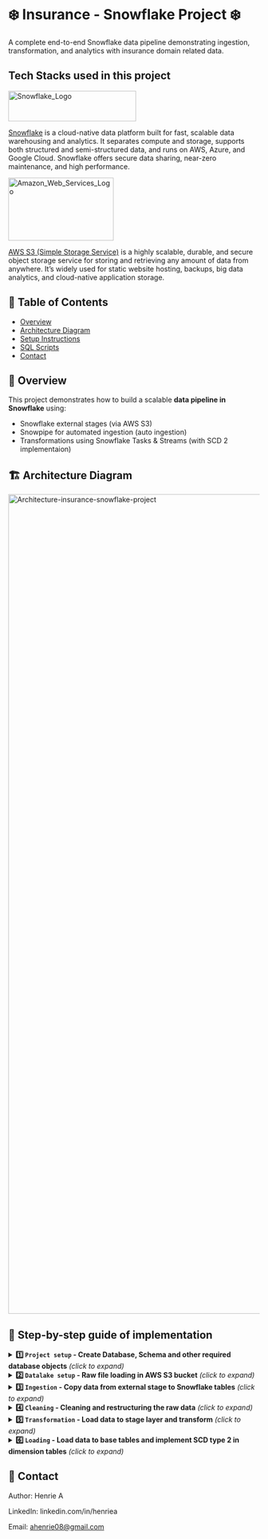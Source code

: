 # ❄️ Insurance - Snowflake Project ❄️

A complete end-to-end Snowflake data pipeline demonstrating ingestion, transformation, and analytics with insurance domain related data.

## Tech Stacks used in this project

<img width="256" height="61" alt="Snowflake_Logo" src="https://github.com/user-attachments/assets/88baf960-dab7-421a-8ca3-0d3f56e7be69" />

<a href="https://www.snowflake.com/">Snowflake</a> is a cloud-native data platform built for fast, scalable data warehousing and analytics. It separates compute and storage, supports both structured and semi-structured data, and runs on AWS, Azure, and Google Cloud. Snowflake offers secure data sharing, near-zero maintenance, and high performance.


<img width="211" height="126" alt="Amazon_Web_Services_Logo" src="https://github.com/user-attachments/assets/ac24f187-e82d-4bfe-ba02-4fc03a4c4b5d" />

<a href="https://aws.amazon.com/s3/">AWS S3 (Simple Storage Service)</a> is a highly scalable, durable, and secure object storage service for storing and retrieving any amount of data from anywhere. It’s widely used for static website hosting, backups, big data analytics, and cloud-native application storage.

## 📘 Table of Contents
- [Overview](#overview)
- [Architecture Diagram](#architecture-diagram)
- [Setup Instructions](#setup-instructions)
- [SQL Scripts](#sql-scripts)
- [Contact](#contact)

## 🧩 Overview
This project demonstrates how to build a scalable **data pipeline in Snowflake** using:
- Snowflake external stages (via AWS S3)  
- Snowpipe for automated ingestion (auto ingestion)
- Transformations using Snowflake Tasks & Streams (with SCD 2 implementaion)

## 🏗️ Architecture Diagram

<img width="3191" height="1642" alt="Architecture-insurance-snowflake-project" src="https://github.com/user-attachments/assets/119fcfe9-897e-4bc8-8442-dbf5465ce9b7" />

## 🧰 Step-by-step guide of implementation
 
<details>
<summary><b> 1️⃣ <code>Project setup</code> - Create Database, Schema and other required database objects</b> <i>(click to expand)</i> </summary>

Here, we use Account Admin role for object creation,
```sql
USE ROLE ACCOUNTADMIN;
```
Database creation,
```sql
CREATE DATABASE Insurance_project;
```
Schema creation,
```sql
--Setting context to appropriate database

USE Insurance_project;

CREATE SCHEMA config;
CREATE SCHEMA Raw;
CREATE SCHEMA Stg;
CREATE SCHEMA Insurance;
CREATE SCHEMA Reporting;
```
Creation of raw data tables (RAW_US_CENTRAL,RAW_US_OTHERS,RAW_US_MERGED),

```sql
--Setting context and creating required tables

USE Insurance_project.raw;

/*###############################################    RAW_US_CENTRAL   ###############################################*/

CREATE OR REPLACE TABLE RAW_US_CENTRAL (
    "Customer ID" NUMBER,
    "Customer Title" VARCHAR,
    "Customer First Name" VARCHAR,
    "Customer Middle Name" VARCHAR,
    "Customer Last Name" VARCHAR,
    "Customer_Segment" VARCHAR,
    "Maritial_Status" VARCHAR,
    "Gender" VARCHAR,
    "DOB" VARCHAR,
    "Effective_Start_Dt" VARCHAR,
    "Effective_End_Dt" VARCHAR,
    "Policy_Type_Id" NUMBER,
    "Policy_Type" VARCHAR,
    "Policy_Type_Desc" VARCHAR,
    "Policy_Id" VARCHAR,
    "Policy_Name" VARCHAR,
    "Premium_Amt" NUMBER,
    "Policy_Term" VARCHAR,
    "Policy_Start_Dt" VARCHAR,
    "Policy_End_Dt" VARCHAR,
    "Next_Premium_Dt" VARCHAR,
    "Actual_Premium_Paid_Dt" VARCHAR,
    "Country" VARCHAR,
    "Region" VARCHAR,
    "State or Province" VARCHAR,
    "City" VARCHAR,
    "Postal Code" NUMBER,
    "Total_Policy_Amt" NUMBER,
    "Premium_Amt_Paid_TillDate" NUMBER
);

/*###############################################    RAW_US_OTHERS   ###############################################*/

CREATE OR REPLACE TABLE RAW_US_OTHERS (
    "Customer ID" NUMBER,
    "Customer Name" VARCHAR,
    "Customer_Segment" VARCHAR,
    "Maritial_Status" VARCHAR,
    "Gender" VARCHAR,
    "DOB" VARCHAR,
    "Effective_Start_Dt" VARCHAR,
    "Effective_End_Dt" VARCHAR,
    "Policy_Type_Id" VARCHAR,
    "Policy_Type" VARCHAR,
    "Policy_Type_Desc" VARCHAR,
    "Policy_Id" VARCHAR,
    "Policy_Name" VARCHAR,
    "Premium_Amt" NUMBER,
    "Policy_Term" VARCHAR,
    "Policy_Start_Dt" VARCHAR,
    "Policy_End_Dt" VARCHAR,
    "Next_Premium_Dt" VARCHAR,
    "Actual_Premium_Paid_Dt" VARCHAR,
    "Country" VARCHAR,
    "Region" VARCHAR,
    "State or Province" VARCHAR,
    "City" VARCHAR,
    "Postal Code" NUMBER,
    "Total_Policy_Amt" NUMBER,
    "Premium_Amt_Paid_TillDate" NUMBER
);

/*###############################################    RAW_US_MERGED   ###############################################*/

CREATE OR REPLACE TABLE RAW_US_MERGED (
    "Customer ID" NUMBER,
    "Customer Name" VARCHAR(500),
    "Customer Title" VARCHAR(500),
    "Customer First Name" VARCHAR(500),
    "Customer Middle Name" VARCHAR(500),
    "Customer Last Name" VARCHAR(500),
    "Customer_Segment" VARCHAR(500),
    "Maritial_Status" VARCHAR(500),
    "Gender" VARCHAR(500),
    "DOB" DATE,
    "Effective_Start_Dt" DATE,
    "Effective_End_Dt" DATE,
    "Policy_Type_Id" NUMBER,
    "Policy_Type" VARCHAR(500),
    "Policy_Type_Desc" VARCHAR(500),
    "Policy_Id" VARCHAR(500),
    "Policy_Name" VARCHAR(500),
    "Premium_Amt" NUMBER,
    "Policy_Term" VARCHAR(500),
    "Policy_Start_Dt" DATE,
    "Policy_End_Dt" DATE,
    "Next_Premium_Dt" DATE,
    "Actual_Premium_Paid_Dt" DATE,
    "Country" VARCHAR(500),
    "Region" VARCHAR(500),
    "State or Province" VARCHAR(500),
    "City" VARCHAR(500),
    "Postal Code" NUMBER,
    "Total_Policy_Amt" NUMBER,
    "Premium_Amt_Paid_TillDate" NUMBER
);
```

Creation of stage tables (STG_CUSTOMER_D,STG_POLICY_D,STG_ADDRESS_D,STG_TRANSACTION_F),

```sql
--Setting context and creating required tables

USE Insurance_project.stg;

/*###############################################    STG_CUSTOMER_D   ###############################################*/

CREATE OR REPLACE TABLE STG_CUSTOMER_D (
    "Customer_ID" NUMBER,
    "Customer_Name" VARCHAR(500),
    "Customer_Segment" VARCHAR(500),
    "Marital_Status" VARCHAR(500),
    "Gender" VARCHAR(500),
    "Date_of_Birth" DATE
);

/*###############################################    STG_POLICY_D   ###############################################*/

CREATE OR REPLACE TABLE STG_POLICY_D (
    "Policy_Id" NUMBER,
    "Policy_Code" NUMBER,
    "Policy_Name" VARCHAR(500),
    "Policy_Type" VARCHAR(500),
    "Policy_Type_Description" VARCHAR (500),
    "Policy_Term" VARCHAR (500),
    "Policy_Start_Date" DATE,
    "Policy_Completion_Date" DATE
);

/*###############################################    STG_ADDRESS_D   ###############################################*/

CREATE OR REPLACE TABLE STG_ADDRESS_D (
    "Country" VARCHAR(500),
    "Region" VARCHAR(500),
    "State" VARCHAR(500),
    "City" VARCHAR(500),
    "Postal_Code" NUMBER
);

/*###############################################    STG_TRANSACTION_F  ###############################################*/

CREATE OR REPLACE TABLE STG_TRANSACTION_F (
    "Customer_ID" NUMBER,
    "Customer_Name" VARCHAR(500),
    "Customer_Segment" VARCHAR(500),
    "Policy_Id" NUMBER,
    "Policy_Name" VARCHAR(500),
    "Policy_Code" NUMBER,
    "Policy_Type" VARCHAR(500),
    "Policy_Type_Description" VARCHAR (500),
    "Policy_Term" VARCHAR (500),
    "Policy_Start_Date" DATE,
    "Policy_Completion_Date" DATE,
    "Total_policy_Amount" NUMBER(38, 2),
    "Premium_Amount" NUMBER(38, 2),
    "Premium_Amount_Paid_till_Date" NUMBER(38, 2),
    "Country" VARCHAR(500),
    "Region" VARCHAR(500),
    "State" VARCHAR(500),
    "City" VARCHAR(500),
    "Postal Code" NUMBER
);
```
Creation of streams,

```sql
--Setting context

USE SCHEMA STG;

CREATE OR REPLACE STREAM CUSTOMER_STREAM_INSERT ON TABLE INSURANCE_PROJECT.STG.STG_CUSTOMER_D;

CREATE OR REPLACE STREAM POLICY_STREAM_INSERT ON TABLE INSURANCE_PROJECT.STG.STG_POLICY_D;

CREATE OR REPLACE STREAM ADDRESS_STREAM_INSERT ON TABLE INSURANCE_PROJECT.STG.STG_ADDRESS_D;

CREATE OR REPLACE STREAM CUSTOMER_STREAM_UPDATE ON TABLE INSURANCE_PROJECT.STG.STG_CUSTOMER_D;

CREATE OR REPLACE STREAM POLICY_STREAM_UPDATE ON TABLE INSURANCE_PROJECT.STG.STG_POLICY_D;

CREATE OR REPLACE STREAM ADDRESS_STREAM_UPDATE ON TABLE INSURANCE_PROJECT.STG.STG_ADDRESS_D;

CREATE OR REPLACE STREAM CUSTOMER_STREAM ON TABLE INSURANCE_PROJECT.STG.STG_CUSTOMER_D;

CREATE OR REPLACE STREAM POLICY_STREAM ON TABLE INSURANCE_PROJECT.STG.STG_POLICY_D;

CREATE OR REPLACE STREAM ADDRESS_STREAM ON TABLE INSURANCE_PROJECT.STG.STG_ADDRESS_D;
```

Creation of sequence generators,

```sql
--Setting context

USE Insurance_project.INSURANCE;

--creating sequence generator

CREATE OR REPLACE SEQUENCE INSURANCE_PROJECT.INSURANCE.CUSTOMER_SEQ START = 000000 INCREMENT = 1 ORDER;

CREATE OR REPLACE SEQUENCE INSURANCE_PROJECT.INSURANCE.POLICY_SEQ START = 000000 INCREMENT = 1 ORDER;

CREATE OR REPLACE SEQUENCE INSURANCE_PROJECT.INSURANCE.ADDRESS_SEQ START = 000000 INCREMENT = 1 ORDER;
```

Creation of base tables with constraints and auto incremental columns,

```sql
--Setting context and creating required tables

USE Insurance_project.INSURANCE;

/*###############################################    CUSTOMER_D   ###############################################*/

CREATE OR REPLACE TABLE CUSTOMER_D (
    "SCD_ID" INT DEFAULT INSURANCE_PROJECT.INSURANCE.CUSTOMER_SEQ.NEXTVAL PRIMARY KEY,
    "Customer_ID" NUMBER,
    "Customer_Name" VARCHAR(500),
    "Customer_Segment" VARCHAR(500),
    "Marital_Status" VARCHAR(500),
    "Gender" VARCHAR(500),
    "Date_of_Birth" DATE,
    "CURRENT_FLG" VARCHAR(1),
    "LAST_INSERT_DT" TIMESTAMP,
    "LAST_UPDATE_DT" TIMESTAMP,
    "X_SCD_ID" INT
);

/*###############################################    POLICY_D   ###############################################*/

CREATE OR REPLACE TABLE POLICY_D (
    "SCD_ID" INT DEFAULT INSURANCE_PROJECT.INSURANCE.POLICY_SEQ.NEXTVAL PRIMARY KEY,
    "Policy_Id" NUMBER,
    "Policy_Code" NUMBER,
    "Policy_Name" VARCHAR(500),
    "Policy_Type" VARCHAR(500),
    "Policy_Type_Description" VARCHAR (500),
    "Policy_Term" VARCHAR (500),
    "Policy_Start_Date" DATE,
    "Policy_Completion_Date" DATE,
    "X_SCD_ID" INT
);

/*###############################################    ADDRESS_D   ###############################################*/

CREATE OR REPLACE TABLE ADDRESS_D (
    "SCD_ID" INT DEFAULT INSURANCE_PROJECT.INSURANCE.ADDRESS_SEQ.NEXTVAL PRIMARY KEY,
    "Country" VARCHAR(500),
    "Region" VARCHAR(500),
    "State" VARCHAR(500),
    "City" VARCHAR(500),
    "Postal_Code" NUMBER,
    "X_SCD_ID" INT
);

/*###############################################    TRANSACTION_F  ###############################################*/

CREATE OR REPLACE TABLE TRANSACTION_F (
    "CUS_SCD_ID" INT,
    "POL_SCD_ID" INT,
    "ADD_SCD_ID" INT,
    "Total_policy_Amount" NUMBER(38, 2),
    "Premium_Amount" NUMBER(38, 2),
    "Premium_Amount_Paid_till_Date" NUMBER(38, 2),
    FOREIGN KEY ("CUS_SCD_ID") REFERENCES INSURANCE_PROJECT.INSURANCE.CUSTOMER_D("SCD_ID"),
    FOREIGN KEY ("POL_SCD_ID") REFERENCES INSURANCE_PROJECT.INSURANCE.POLICY_D ("SCD_ID"),
    FOREIGN KEY ("ADD_SCD_ID") REFERENCES INSURANCE_PROJECT.INSURANCE.ADDRESS_D ("SCD_ID")
);
```
</details>

<details>
<summary><b> 2️⃣ <code>Datalake setup</code> - Raw file loading in AWS S3 bucket</b> <i>(click to expand)</i> </summary><br>
1. Create an <a href ="https://aws.amazon.com/free/?all-free-tier.sort-by=item.additionalFields.SortRank&all-free-tier.sort-order=asc&awsf.Free%20Tier%20Types=*all&awsf.Free%20Tier%20Categories=categories%23compute&trk=007a06de-ab77-4a65-8196-aa4e3e97204c&sc_channel=ps&ef_id=Cj0KCQjw9czHBhCyARIsAFZlN8QNa0D1aZ8XCqqaN-seuMhSMlEWWmqif4j1cc1yfEC0LsYB55ETT_4aAnjaEALw_wcB:G:s&s_kwcid=AL!4422!3!476942607514!p!!g!!amazon%20web%20services%20cloud%20service!11542865500!116152064567&gad_campaignid=11542865500&gbraid=0AAAAADjHtp_tp0aqLn8sm-f_L_i0qLB4Z&gclid=Cj0KCQjw9czHBhCyARIsAFZlN8QNa0D1aZ8XCqqaN-seuMhSMlEWWmqif4j1cc1yfEC0LsYB55ETT_4aAnjaEALw_wcB"> AWS free tier account</a>.<br>
2. Create a <a href ="https://docs.aws.amazon.com/quickstarts/latest/s3backup/step-1-create-bucket.html"> S3 bucket</a> with unique global name as shown below,<br>

   <img width="1252" height="386" alt="image" src="https://github.com/user-attachments/assets/7f2fd90e-8ace-4afb-92de-8fabbbd9f570" /><br>
3. Create a folder for storing the raw csv files and upload the files in S3 bucket from data folder as shown below,<br>

   <img width="1896" height="432" alt="image" src="https://github.com/user-attachments/assets/a9b3c9ab-cbc0-47b8-bb2f-cc9e65cfde84" /><br>

   <img width="1897" height="541" alt="image" src="https://github.com/user-attachments/assets/1213a752-c406-4ca9-9726-9d0547275ff0" /><br>
   
</details>

<details>
<summary><b> 3️⃣ <code>Ingestion</code> - Copy data from external stage to Snowflake tables</b> <i>(click to expand)</i> </summary><br>
   Setting up the connection between Snowflake and AWS s3 bucket for data ingestion. Refer official documentation <a href="https://docs.snowflake.com/en/user-guide/data-load-s3-config-storage-integration">here</a> for more details<br>
 1. Creation of IAM policy for created S3 bucket in AWS with <code>s3:GetBucketLocation</code> <code>s3:GetObject</code> <code>s3:GetObjectVersion</code> <code>s3:ListBucket</code> permissions.<br>
 <img width="1897" height="732" alt="image" src="https://github.com/user-attachments/assets/ec5401c4-80bd-42d3-a4c2-5496bcaf1c40" /><br>
 2. Create an IAM role in AWS as shown below,<br>
 <img width="962" height="1587" alt="image" src="https://github.com/user-attachments/assets/9cc18edf-a64b-4ea2-b534-dbab321b326e" /><br>
 Add temporary Account ID and Require external ID with place holder and replace it with parameters from storage integration as shown above.<br>
 <img width="962" height="1587" alt="image" src="https://github.com/user-attachments/assets/5939ae2b-be96-4d3c-b255-c34a833a7cdc" /><br>
 Add the created policy in permissions as shown above.<br>
 3. Create storage integration in snowflake,<br>

 Here, we use Account Admin role for object creation,<br>

Setting up the context,<br>
```sql
--Set ACCOUNTADMIN role
USE ROLE ACCOUNTADMIN;

--Setting context
USE DATABASE Insurance_project;
USE SCHEMA raw;

--Checking the region
SELECT CURRENT_REGION(); --AWS_US_EAST_1
```
Creating storage integration to connect snowflake with AWS s3 bucket,
```sql
--Storage integration creation
CREATE STORAGE INTEGRATION insurance_s3_full_access_storage_integration
TYPE = EXTERNAL_STAGE STORAGE_PROVIDER = 'S3'
ENABLED = TRUE STORAGE_AWS_ROLE_ARN = 'arn:aws:iam::############:role/insurance_sf_full_access_role' --replace the AWS S3 role arn
STORAGE_ALLOWED_LOCATIONS = ('*');
 ```
Replace the <code>STORAGE_AWS_ROLE_ARN</code> with ARN from created AWS role,<br>
<img width="1886" height="726" alt="image" src="https://github.com/user-attachments/assets/fe84bcc4-5dcd-4cc8-a3c6-7997a660ee32" /><br>

4. Describe storage integration<br>
```sql
DESC INTEGRATION insurance_s3_full_access_storage_integration;
```
 <img width="1810" height="407" alt="image" src="https://github.com/user-attachments/assets/204ee03a-a47b-4ba3-bd44-b6814a9e8535" /><br>
Replace the <code>STORAGE_AWS_IAM_USER_ARN</code> and <code>STORAGE_AWS_EXTERNAL_ID</code> from storage integration in AWS policy as shown below,<br>

<img width="712" height="466" alt="image" src="https://github.com/user-attachments/assets/c5286ddb-c0e5-425f-a76b-8963c4268dae" /><br>
<img width="1902" height="748" alt="image" src="https://github.com/user-attachments/assets/7b7224bb-127f-4648-be08-82bc2faa46d6" />
<br>
5. Creating file format and external stage on AWS s3 bucket to access the files,<br>
```sql
--File format creation
CREATE OR REPLACE FILE FORMAT csv_ff
SKIP_HEADER = 1
FIELD_DELIMITER = ','
RECORD_DELIMITER = '\n'
FIELD_OPTIONALLY_ENCLOSED_BY = '"'
--MULTI_LINE = TRUE
TYPE = CSV;

--External stage creation
CREATE OR REPLACE STAGE raw_data_full_access
STORAGE_INTEGRATION = insurance_s3_full_access_storage_integration
URL = 's3://##########/########/' --S3 URI from S3 bucket
FILE_FORMAT = csv_ff;
```
Replace <code>URL</code> with URI from S3 bucket,<br>
<img width="1229" height="361" alt="image" src="https://github.com/user-attachments/assets/e14fe6f7-de41-4cb2-a62a-38fb2db7c6e1" /><br>

6. Creating auto ingestion via snow pipe,<br>
```sql

 --Creation of snowpipe
CREATE OR REPLACE PIPE p_raw_data_load_central
AUTO_INGEST = TRUE AS COPY INTO INSURANCE_PROJECT.RAW.RAW_US_CENTRAL
FROM @raw_data_full_access FILE_FORMAT = csv_ff PATTERN = '.*Central.*\.csv';

CREATE OR REPLACE PIPE p_raw_data_load_east
AUTO_INGEST = TRUE AS COPY INTO INSURANCE_PROJECT.RAW.RAW_US_OTHERS
FROM @raw_data_full_access FILE_FORMAT = csv_ff PATTERN = '.*East.*\.csv';

CREATE OR REPLACE PIPE p_raw_data_load_west
AUTO_INGEST = TRUE AS COPY INTO INSURANCE_PROJECT.RAW.RAW_US_OTHERS
FROM @raw_data_full_access FILE_FORMAT = csv_ff PATTERN = '.*West.*\.csv';

CREATE OR REPLACE PIPE p_raw_data_load_south
AUTO_INGEST = TRUE AS COPY INTO INSURANCE_PROJECT.RAW.RAW_US_OTHERS
FROM @raw_data_full_access FILE_FORMAT = csv_ff PATTERN = '.*South.*\.csv';
```
7. Enabling auto ingestion via SQS event AWS<br>
```sql
--Description of snowpipe
DESC PIPE p_raw_data_load_central;
```
Get <code>notification_channel</code> and add it in AWS S3 bucket - SQS Queue (ARN) to create event notification with SQS queue and below settings as shown below,<br>

<img width="1500" height="658" alt="image" src="https://github.com/user-attachments/assets/9f4f1976-fb74-4ad8-a78e-38d7a1f7ebe0" /><br>

<img width="1877" height="742" alt="image" src="https://github.com/user-attachments/assets/fb193f87-a4f9-4dcf-bf17-38b866b87884" /><br>

<img width="1887" height="272" alt="image" src="https://github.com/user-attachments/assets/5c8aa48f-e6a0-40d5-b806-8e91fc1cf29f" /><br>

Operation and control on snow pipe,<br>
```sql
--Status of snowpipe
SELECT SYSTEM$PIPE_STATUS('p_raw_data_load_central');

--snowpipe operation
ALTER PIPE p_raw_data_load_central
SET PIPE_EXECUTION_PAUSED = FALSE;

ALTER PIPE p_raw_data_load_central
SET PIPE_EXECUTION_PAUSED = TRUE;

ALTER PIPE p_raw_data_load_central REFRESH;
```
</details>
<details>
<summary><b> 4️⃣ <code>Cleaning</code> - Cleaning and restructuring the raw data</b> <i>(click to expand)</i> </summary>
  With auto - ingestion data are refreshed in <code>INSURANCE_PROJECT.RAW.RAW_US_CENTRAL</code> and <code>INSURANCE_PROJECT.RAW.RAW_US_OTHERS</code> (raw data from East,West and South).<br>
 Restructing the data and loading into <code>INSURANCE_PROJECT.RAW.RAW_US_MERGED</code> using below queries,
 
```sql
 --Set ACCOUNTADMIN role
USE role accountadmin;
--Setting context
USE database insurance_project;
USE SCHEMA raw;
--Creating streams for raw tables
CREATE OR REPLACE STREAM RAW_US_CENTRAL_STREAM ON TABLE INSURANCE_PROJECT.RAW.RAW_US_CENTRAL;

CREATE OR REPLACE STREAM RAW_US_CENTRAL_STREAM ON TABLE INSURANCE_PROJECT.RAW.RAW_US_OTHERS;
```
Creation of stored procedure,
```sql
--Creating stored procedure to execute truncate and insert
CREATE OR REPLACE PROCEDURE SP_RAW_US_MERGED()
RETURNS VARCHAR
LANGUAGE SQL
EXECUTE AS OWNER
AS
$$
DECLARE
truncate_query VARCHAR;
insert_query VARCHAR;
BEGIN
--Truncate the merged raw table
truncate_query := 'TRUNCATE insurance_project.raw.raw_us_merged;';
--Load the data into merged table (without duplicates,type casted and restructured)
insert_query:= 'INSERT INTO insurance_project.raw.raw_us_merged
            (
                   select "Customer ID",
                                 concat( "Customer Title", '' '', "Customer First Name", '' '', "Customer Last Name" ) AS "Customer Name",
                          "Customer Title",
                          "Customer First Name",
                          "Customer Middle Name",
                          "Customer Last Name",
                          "Customer_Segment",
                          "Maritial_Status",
                          "Gender",
                          to_date(replace("DOB", ''/'', ''-''), ''MM-DD-YYYY'')                  AS "DOB",
                          to_date( replace("Effective_Start_Dt", ''/'', ''-''), ''MM-DD-YYYY'' ) AS "Effective_Start_Dt",
                          to_date( replace("Effective_End_Dt", ''/'', ''-''), ''MM-DD-YYYY'' )   AS "Effective_End_Dt",
                          "Policy_Type_Id",
                          "Policy_Type",
                          "Policy_Type_Desc",
                          "Policy_Id",
                          "Policy_Name",
                          "Premium_Amt",
                          "Policy_Term",
                          to_date(replace("Policy_Start_Dt", ''/'', ''-''), ''MM-DD-YYYY'')          AS "Policy_Start_Dt",
                          to_date(replace("Policy_End_Dt", ''/'', ''-''), ''MM-DD-YYYY'')            AS "Policy_End_Dt",
                          to_date(replace("Next_Premium_Dt", ''/'', ''-''), ''MM-DD-YYYY'')          AS "Next_Premium_Dt",
                          to_date( replace("Actual_Premium_Paid_Dt", ''/'', ''-''), ''MM-DD-YYYY'' ) AS "Actual_Premium_Paid_Dt",
                          ''USA''                                                                AS "Country",
                          "Region",
                          "State or Province",
                          "City",
                          "Postal Code",
                          "Total_Policy_Amt",
                          "Premium_Amt_Paid_TillDate"
                   FROM   insurance_project.raw.RAW_US_CENTRAL_STREAM
            )
     UNION
           (
                  SELECT * exclude("Customer_split")
                  FROM   (
                                SELECT "Customer ID",
                                       "Customer Name",
                                       (split("Customer Name", '' '')) AS "Customer_split",
                                       to_char("Customer_split" [0]) AS "Customer Title",
                                       to_char("Customer_split" [1]) AS "Customer First Name",
                                       --Logic to split middle and last name as few names dowsn''t have middle name
                                       CASE
                                              WHEN array_size("Customer_split") = 4 THEN to_char("Customer_split" [2])
                                              ELSE NULL
                                       END AS "Customer Middle Name",
                                       CASE
                                              WHEN array_size("Customer_split") = 3 THEN to_char("Customer_split" [2])
                                              WHEN array_size("Customer_split") = 4 THEN to_char("Customer_split" [3])
                                              ELSE NULL
                                       END AS "Customer Last Name",
                                       "Customer_Segment",
                                       "Maritial_Status",
                                       "Gender",
                                       to_date(replace("DOB", ''/'', ''-''), ''MM-DD-YYYY'')                  AS "DOB",
                                       to_date( replace("Effective_Start_Dt", ''/'', ''-''), ''MM-DD-YYYY'' ) AS "Effective_Start_Dt",
                                       to_date( replace("Effective_End_Dt", ''/'', ''-''), ''MM-DD-YYYY'' )   AS "Effective_End_Dt",
                                       "Policy_Type_Id",
                                       "Policy_Type",
                                       "Policy_Type_Desc",
                                       "Policy_Id",
                                       "Policy_Name",
                                       "Premium_Amt",
                                       "Policy_Term",
                                       to_date(replace("Policy_Start_Dt", ''/'', ''-''), ''MM-DD-YYYY'')          AS "Policy_Start_Dt",
                                       to_date(replace("Policy_End_Dt", ''/'', ''-''), ''MM-DD-YYYY'')            AS "Policy_End_Dt",
                                       to_date(replace("Next_Premium_Dt", ''/'', ''-''), ''MM-DD-YYYY'')          AS "Next_Premium_Dt",
                                       to_date( replace("Actual_Premium_Paid_Dt", ''/'', ''-''), ''MM-DD-YYYY'' ) AS "Actual_Premium_Paid_Dt",
                                       ''USA''                                                                AS "Country",
                                       "Region",
                                       "State or Province",
                                       "City",
                                       "Postal Code",
                                       "Total_Policy_Amt",
                                       "Premium_Amt_Paid_TillDate"
                                FROM   insurance_project.raw.RAW_US_OTHERS_STREAM ) );';
EXECUTE IMMEDIATE truncate_query;
EXECUTE IMMEDIATE insert_query;
return 'inserted successfully';
END;
$$;

CALL SP_RAW_US_MERGED();
```
Creation of task to auto refresh merged table,
```sql
--Creating task to auto refresh merged table
CREATE OR REPLACE TASK INSURANCE_PROJECT.RAW.T_RAW_US_MERGED
WAREHOUSE = COMPUTE_WH
WHEN SYSTEM$STREAM_HAS_DATA('insurance_project.raw.RAW_US_CENTRAL_STREAM')
OR
SYSTEM$STREAM_HAS_DATA('insurance_project.raw.RAW_US_OTHERS_STREAM')
AS
CALL SP_RAW_US_MERGED();

--To resume the task
ALTER TASK INSURANCE_PROJECT.RAW.T_RAW_US_MERGED RESUME;
```
</details>

<details>
<summary><b> 5️⃣ <code>Transformation</code> - Load data to stage layer and transform</b> <i>(click to expand)</i> </summary>
   ...
</details>

<details>
<summary><b> 6️⃣ <code>Loading</code> - Load data to base tables and implement SCD type 2 in dimension tables</b> <i>(click to expand)</i> </summary>
   ...
</details>

## 📧 Contact

Author: Henrie A

LinkedIn: linkedin.com/in/henriea

Email: ahenrie08@gmail.com

